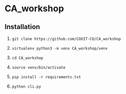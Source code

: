 # CA_workshop

## Installation

1. `git clone https://github.com/COXIT-CO/CA_workshop`

2. `virtualenv python3 -m venv CA_workshop/venv`

3. `cd CA_workshop`

4. `source venv/bin/activate`

5. `pip install -r requirements.txt`

6. `python cli.py`
